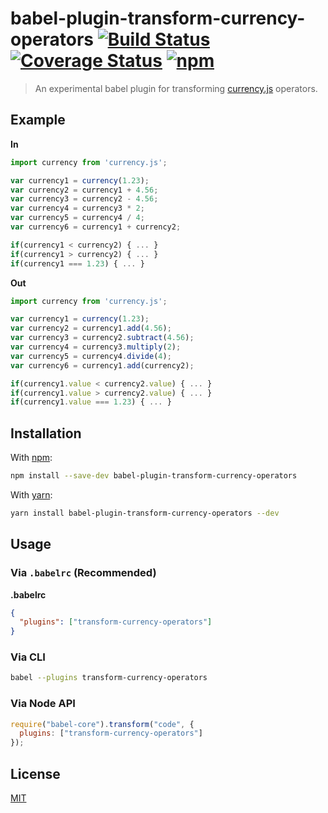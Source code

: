 # babel-plugin-transform-currency-operators [![Build Status](https://travis-ci.org/scurker/babel-plugin-transform-currency-operators.svg?branch=master)](https://travis-ci.org/scurker/babel-plugin-transform-currency-operators) [![Coverage Status](https://coveralls.io/repos/scurker/babel-plugin-transform-currency-operators/badge.svg?branch=test-coverage&service=github)](https://coveralls.io/github/scurker/babel-plugin-transform-currency-operators?branch=test-coverage) [![npm](https://img.shields.io/npm/v/babel-plugin-transform-currency-operators.svg?style=flat)](https://www.npmjs.com/package/babel-plugin-transform-currency-operators)

> An experimental babel plugin for transforming [currency.js](https://github.com/scurker/currency.js) operators.

## Example

**In**

```javascript
import currency from 'currency.js';

var currency1 = currency(1.23);
var currency2 = currency1 + 4.56;
var currency3 = currency2 - 4.56;
var currency4 = currency3 * 2;
var currency5 = currency4 / 4;
var currency6 = currency1 + currency2;

if(currency1 < currency2) { ... }
if(currency1 > currency2) { ... }
if(currency1 === 1.23) { ... }
```

**Out**

```javascript
import currency from 'currency.js';

var currency1 = currency(1.23);
var currency2 = currency1.add(4.56);
var currency3 = currency2.subtract(4.56);
var currency4 = currency3.multiply(2);
var currency5 = currency4.divide(4);
var currency6 = currency1.add(currency2);

if(currency1.value < currency2.value) { ... }
if(currency1.value > currency2.value) { ... }
if(currency1.value === 1.23) { ... }
```

## Installation

With [npm](https://www.npmjs.com/):

```sh
npm install --save-dev babel-plugin-transform-currency-operators
```

With [yarn](https://yarnpkg.com):

```sh
yarn install babel-plugin-transform-currency-operators --dev
```

## Usage

### Via `.babelrc` (Recommended)

**.babelrc**

```json
{
  "plugins": ["transform-currency-operators"]
}
```

### Via CLI

```sh
babel --plugins transform-currency-operators
```

### Via Node API

```javascript
require("babel-core").transform("code", {
  plugins: ["transform-currency-operators"]
});
```

## License

[MIT](/license)